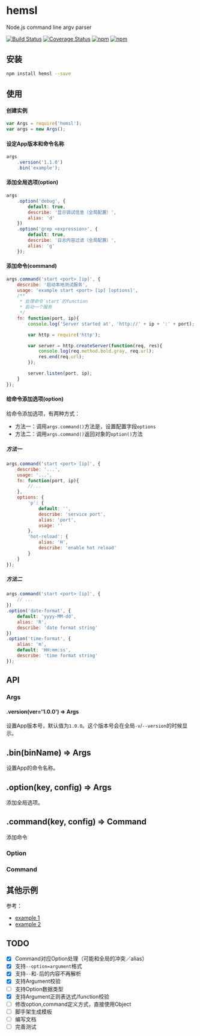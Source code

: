 # hemsl
Node.js command line argv parser

[![Build Status](https://travis-ci.org/hemsl/hemsl.svg?branch=master)](https://travis-ci.org/hemsl/hemsl)
[![Coverage Status](https://coveralls.io/repos/github/hemsl/hemsl/badge.svg?branch=master)](https://coveralls.io/github/hemsl/hemsl?branch=master)
[![npm](https://img.shields.io/npm/v/hemsl.svg)](https://www.npmjs.com/package/hemsl)
[![npm](https://img.shields.io/npm/l/hemsl.svg)](https://raw.githubusercontent.com/hemsl/hemsl/master/LICENSE)

## 安装

```bash
npm install hemsl --save
```

## 使用

#### 创建实例

```js
var Args = require('hemsl');
var args = new Args();
```

#### 设定App版本和命令名称
```js
args
    .version('1.1.0')
    .bin('example');
```

#### 添加全局选项(option)
```js
args
    .option('debug', {
        default: true,
        describe: '显示调试信息（全局配置）',
        alias: 'd'
    })
    .option('grep <expression>', {
        default: true,
        describe: '日志内容过滤（全局配置）',
        alias: 'g'
    });
```

#### 添加命令(command)
```js
args.command('start <port> [ip]', {
    describe: '启动本地测试服务',
    usage: 'example start <port> [ip] [options]',
    /**
     * 处理命令`start`的function
     * 启动一个服务
     */
    fn: function(port, ip){
        console.log('Server started at', 'http://' + ip + ':' + port);

        var http = require('http');

        var server = http.createServer(function(req, res){
            console.log(req.method.bold.gray, req.url);
            res.end(req.url);
        });

        server.listen(port, ip);
    }
});
```

#### 给命令添加选项(option)

给命令添加选项，有两种方式：

* 方法一：调用`args.command()`方法是，设置配置字段`options`
* 方法二：调用`args.command()`返回对象的`option()`方法

##### 方法一
```js
args.command('start <port> [ip]', {
    describe: '...',
    usage: '...',
    fn: function(port, ip){
        //...
    },
    options: {
        'p': {
            default: '',
            describe: 'service port',
            alias: 'port',
            usage: ''
        },
        'hot-reload': {
            alias: 'H',
            describe: 'enable hot reload'
        }
    }
});
```

##### 方法二

```js
args.command('start <port> [ip]', {
    // ...
})
.option('date-format', {
    default: 'yyyy-MM-dd',
    alias: 'R',
    describe: 'date format string'
})
.option('time-format', {
    alias: 'm',
    default: 'HH:mm:ss',
    describe: 'time format string'
});
```

## API

### Args
#### .version(ver='1.0.0') => Args

设置App版本号，默认值为`1.0.0`。这个版本号会在全局`-v`/`--version`的时候显示。

## .bin(binName) => Args

设置App的命令名称。

## .option(key, config) => Args

添加全局选项。

## .command(key, config) => Command

添加命令

### Option

### Command

## 其他示例

参考：
* [example 1](./example/index.js)
* [example 2](./example/cmd_global.js)

## TODO

- [x] Command对应Option处理（可能和全局的冲突／alias）
- [x] 支持`--option=argument`格式
- [x] 支持`--`和`-`后的内容不再解析
- [x] 支持Argument校验
- [ ] 支持Option数据类型
- [x] 支持Argument正则表达式/function校验
- [ ] 修改option,command定义方式，直接使用Object
- [ ] 脚手架生成模板
- [ ] 编写文档
- [ ] 完善测试
